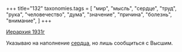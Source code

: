 +++
title="132"
taxonomies.tags = [
 "мир",
 "мысль",
 "сердце",
 "труд",
 "рука",
 "человечество",
 "дума",
 "значение",
 "причина",
 "болезнь",
 "внимание",
]
+++

[Иерархия 1931г](/agni/1931)

Указываю на наполнение [сердца](/tags/болезнь), но лишь сообщиться с Высшим.   

